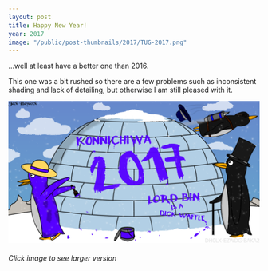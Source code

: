 ```yaml
---
layout: post
title: Happy New Year!
year: 2017
image: "/public/post-thumbnails/2017/TUG-2017.png"
---
```


...well at least have a better one than 2016.

This one was a bit rushed so there are a few problems such as inconsistent shading and lack of detailing, but otherwise I am still pleased with it.

[Image]: /public/post-images/2017/TUG-2017.png

[
![Happy New Year][Image]
][Image]

###### Click image to see larger version
